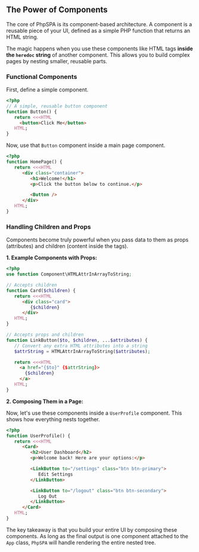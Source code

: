 ## The Power of Components

The core of PhpSPA is its component-based architecture. A component is a reusable piece of your UI, defined as a simple PHP function that returns an HTML string.

The magic happens when you use these components like HTML tags **inside the `heredoc` string** of another component. This allows you to build complex pages by nesting smaller, reusable parts.

### Functional Components

First, define a simple component.

```php
<?php
// A simple, reusable button component
function Button() {
   return <<<HTML
     <button>Click Me</button>
   HTML;
}
```

Now, use that `Button` component inside a main page component.

```php
<?php
function HomePage() {
   return <<<HTML
      <div class="container">
         <h1>Welcome!</h1>
         <p>Click the button below to continue.</p>

         <Button />
      </div>
   HTML;
}
```

### Handling Children and Props

Components become truly powerful when you pass data to them as props (attributes) and children (content inside the tags).

**1. Example Components with Props:**

```php
<?php
use function Component\HTMLAttrInArrayToString;

// Accepts children
function Card($children) {
   return <<<HTML
      <div class="card">
         {$children}
      </div>
   HTML;
}

// Accepts props and children
function LinkButton($to, $children, ...$attributes) {
   // Convert any extra HTML attributes into a string
   $attrString = HTMLAttrInArrayToString($attributes);

   return <<<HTML
     <a href="{$to}" {$attrString}>
       {$children}
     </a>
   HTML;
}
```

**2. Composing Them in a Page:**

Now, let's use these components inside a `UserProfile` component. This shows how everything nests together.

```php
<?php
function UserProfile() {
   return <<<HTML
      <Card>
         <h2>User Dashboard</h2>
         <p>Welcome back! Here are your options:</p>

         <LinkButton to="/settings" class="btn btn-primary">
            Edit Settings
         </LinkButton>

         <LinkButton to="/logout" class="btn btn-secondary">
            Log Out
         </LinkButton>
      </Card>
   HTML;
}
```

The key takeaway is that you build your entire UI by composing these components. As long as the final output is one component attached to the `App` class, `PhpSPA` will handle rendering the entire nested tree.

